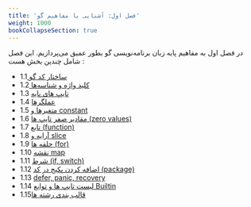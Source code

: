 ```yaml
---
title: 'فصل اول: آشنایی با مفاهیم گو'
weight: 1000
bookCollapseSection: true
---
```


در فصل اول به مفاهیم پایه زبان برنامه‌نویسی گو  بطور عمیق می‌پردازیم. این فصل شامل چندین بخش هست  :

- 1.1[ ساختار کد گو](https://book.gofarsi.ir/chapter-1/structure-of-go-code/)
- 1.2[ کلید واژه و شناسه‌ها](https://book.gofarsi.ir/chapter-1/go-built-in-keywords-identifiers/)
- 1.3 [تایپ های پایه](https://book.gofarsi.ir/chapter-1/go-basic-types/)
- 1.4 [عملگرها](https://book.gofarsi.ir/chapter-1/go-operators/)
- 1.5 [متغیرها و constant](https://book.gofarsi.ir/chapter-1/go-variables-and-consts/)
- 1.6 [مقادیر صفر تایپ ها (zero values)](https://book.gofarsi.ir/chapter-1/go-zero-values/)
- 1.7 [تابع (function)](https://book.gofarsi.ir/chapter-1/go-function/)
- 1.8 [آرایه و slice](https://book.gofarsi.ir/chapter-1/go-array/)
- 1.9 [حلقه ها (for)](https://book.gofarsi.ir/chapter-1/go-for/)
- 1.10 [نقشه map](https://book.gofarsi.ir/chapter-1/go-map/)
- 1.11 [شرط (if, switch)](https://book.gofarsi.ir/chapter-1/go-if-switch/)
- 1.12 [اضافه کردن پکیج در کد (package)](https://book.gofarsi.ir/chapter-1/go-package/)
- 1.13 [defer, panic, recovery](https://book.gofarsi.ir/chapter-1/go-defer-panic-recovery/)
- 1.14 [لیست تایپ ها و توابع Builtin](https://book.gofarsi.ir/chapter-1/go-builtins/)
- 1.15[قالب بندی رشته ها](https://book.gofarsi.ir/chapter-1/go-string-formatting/)
